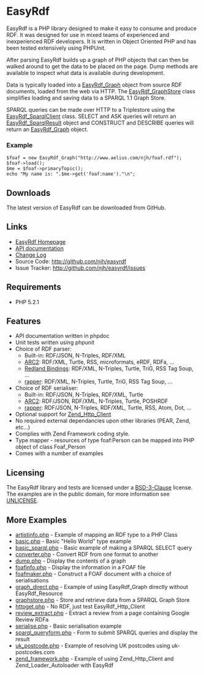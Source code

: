 EasyRdf
=======
EasyRdf is a PHP library designed to make it easy to consume and produce RDF.
It was designed for use in mixed teams of experienced and inexperienced RDF
developers. It is written in Object Oriented PHP and has been tested
extensively using PHPUnit.

After parsing EasyRdf builds up a graph of PHP objects that can then be walked
around to get the data to be placed on the page. Dump methods are available to
inspect what data is available during development.

Data is typically loaded into a [EasyRdf_Graph] object from source RDF
documents, loaded from the web via HTTP. The [EasyRdf_GraphStore] class
simplifies loading and saving data to a SPARQL 1.1 Graph Store.

SPARQL queries can be made over HTTP to a Triplestore using the
[EasyRdf_SparqlClient] class. SELECT and ASK queries will return an
[EasyRdf_SparqlResult] object and CONSTRUCT and DESCRIBE queries will return
an [EasyRdf_Graph] object.

### Example ###

    $foaf = new EasyRdf_Graph("http://www.aelius.com/njh/foaf.rdf");
    $foaf->load();
    $me = $foaf->primaryTopic();
    echo "My name is: ".$me->get('foaf:name')."\n";


Downloads
---------

The latest version of EasyRdf can be downloaded from GitHub.


Links
-----

* [EasyRdf Homepage](http://www.aelius.com/njh/easyrdf/)
* [API documentation](http://www.aelius.com/njh/easyrdf/docs/)
* [Change Log](http://github.com/njh/easyrdf/blob/master/CHANGELOG.md)
* Source Code: <http://github.com/njh/easyrdf>
* Issue Tracker: <http://github.com/njh/easyrdf/issues>

Requirements
------------

* PHP 5.2.1


Features
--------

* API documentation written in phpdoc
* Unit tests written using phpunit
* Choice of RDF parser:
  * Built-in: RDF/JSON, N-Triples, RDF/XML
  * [ARC2]: RDF/XML, Turtle, RSS, microformats, eRDF, RDFa, ...
  * [Redland Bindings]: RDF/XML, N-Triples, Turtle, TriG, RSS Tag Soup, ...
  * [rapper]: RDF/XML, N-Triples, Turtle, TriG, RSS Tag Soup, ...
* Choice of RDF serialiser:
  * Built-in: RDF/JSON, N-Triples, RDF/XML, Turtle
  * [ARC2]: RDF/JSON, RDF/XML, N-Triples, Turtle, POSHRDF
  * [rapper]: RDF/JSON, N-Triples, RDF/XML, Turtle, RSS, Atom, Dot, ...
* Optional support for [Zend_Http_Client]
* No required external dependancies upon other libraries (PEAR, Zend, etc...)
* Complies with Zend Framework coding style.
* Type mapper - resources of type foaf:Person can be mapped into PHP object of class Foaf_Person
* Comes with a number of examples


Licensing
---------

The EasyRdf library and tests are licensed under a [BSD-3-Clause] license.
The examples are in the public domain, for more information see [UNLICENSE].


More Examples
-------------

* [artistinfo.php](https://github.com/njh/easyrdf/blob/master/examples/artistinfo.php#slider) - Example of mapping an RDF type to a PHP Class
* [basic.php](https://github.com/njh/easyrdf/blob/master/examples/basic.php#slider) - Basic "Hello World" type example
* [basic_sparql.php](https://github.com/njh/easyrdf/blob/master/examples/basic_sparql.php#slider) - Basic example of making a SPARQL SELECT query
* [converter.php](https://github.com/njh/easyrdf/blob/master/examples/converter.php#slider) - Convert RDF from one format to another
* [dump.php](https://github.com/njh/easyrdf/blob/master/examples/dump.php#slider) - Display the contents of a graph
* [foafinfo.php](https://github.com/njh/easyrdf/blob/master/examples/foafinfo.php#slider) - Display the information in a FOAF file
* [foafmaker.php](https://github.com/njh/easyrdf/blob/master/examples/foafmaker.php#slider) - Construct a FOAF document with a choice of serialisations
* [graph_direct.php](https://github.com/njh/easyrdf/blob/master/examples/graph_direct.php#slider) - Example of using EasyRdf_Graph directly without EasyRdf_Resource
* [graphstore.php](https://github.com/njh/easyrdf/blob/master/examples/graphstore.php#slider) - Store and retrieve data from a SPARQL Graph Store
* [httpget.php](https://github.com/njh/easyrdf/blob/master/examples/httpget.php#slider) - No RDF, just test EasyRdf_Http_Client
* [review_extract.php](https://github.com/njh/easyrdf/blob/master/examples/review_extract.php#slider) - Extract a review from a page containing Google Review RDFa
* [serialise.php](https://github.com/njh/easyrdf/blob/master/examples/serialise.php#slider) - Basic serialisation example
* [sparql_queryform.php](https://github.com/njh/easyrdf/blob/master/examples/sparql_queryform.php#slider) - Form to submit SPARQL queries and display the result
* [uk_postcode.php](https://github.com/njh/easyrdf/blob/master/examples/uk_postcode.php#slider) - Example of resolving UK postcodes using uk-postcodes.com
* [zend_framework.php](https://github.com/njh/easyrdf/blob/master/examples/zend_framework.php#slider) - Example of using Zend_Http_Client and Zend_Loader_Autoloader with EasyRdf


[EasyRdf_Graph]:http://www.aelius.com/njh/easyrdf/docs/EasyRdf/EasyRdf_Graph.html
[EasyRdf_GraphStore]:http://www.aelius.com/njh/easyrdf/docs/EasyRdf/EasyRdf_GraphStore.html
[EasyRdf_SparqlClient]:http://www.aelius.com/njh/easyrdf/docs/EasyRdf/EasyRdf_SparqlClient.html
[EasyRdf_SparqlResult]:http://www.aelius.com/njh/easyrdf/docs/EasyRdf/EasyRdf_SparqlResult.html

[ARC2]:http://github.com/semsol/arc2/
[BSD-3-Clause]:http://www.opensource.org/licenses/BSD-3-Clause
[Redland Bindings]:http://librdf.org/bindings/
[rapper]:http://librdf.org/raptor/rapper.html
[UNLICENSE]:http://unlicense.org/
[Zend_Http_Client]:http://framework.zend.com/manual/en/zend.http.client.html

